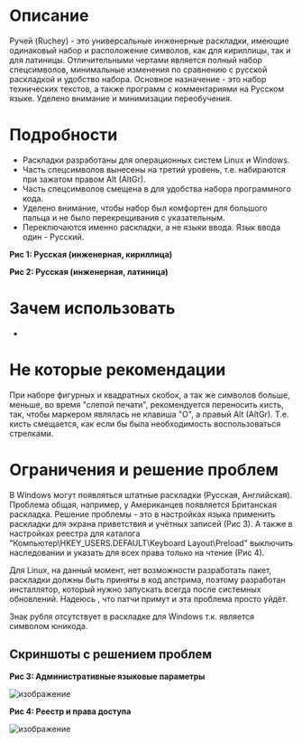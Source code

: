 # Описание
Ручей (Ruchey) - это универсальные инженерные раскладки, имеющие одинаковый набор и расположение символов, как для кириллицы, так и для латиницы. Отличительными чертами является полный набор спецсимволов, минимальные изменения по сравнению с русской раскладкой и удобство набора. Основное назначение - это набор технических текстов, а также программ с комментариями на Русском языке. Уделено внимание и минимизации переобучения. 

# Подробности
* Раскладки разработаны для операционных систем Linux и Windows.
* Часть спецсимволов вынесены на третий уровень, т.е. набираются при зажатом правом Alt (AltGr).
* Часть спецсимволов смещена в для удобства набора программного кода.
* Уделено внимание, чтобы набор был комфортен для большого пальца и не было перекрещивания с указательным.
* Переключаются именно раскладки, а не языки ввода. Язык ввода один - Русский.

**Рис 1: Русская (инженерная, кириллица)**



**Рис 2: Русская (инженерная, латиница)**


# Зачем использовать
* 

# Не которые рекомендации
При наборе фигурных и квадратных скобок, а так же символов больше, меньше, во время "слепой печати", рекомендуется переносить кисть, так, чтобы маркером являлась не клавиша "О", а правый Alt (AltGr). Т.е. кисть смещается, как если бы была необходимость воспользоваться стрелками.

# Ограничения и решение проблем
В Windows могут появляться штатные раскладки (Русская, Английская). Проблема общая, например, у Американцев появляется Британская раскладка. Решение проблемы - это в настройках языка применить раскладки для экрана приветствия и учётных записей (Рис 3). А также в настройках реестра для каталога "Компьютер\HKEY_USERS\.DEFAULT\Keyboard Layout\Preload" выключить наследовании и указать для всех права только на чтение (Рис 4). 

Для Linux, на данный момент, нет возможности разработать пакет, раскладки должны быть приняты в код апстрима, поэтому разработан инсталлятор, который нужно запускать всегда после системных обновлений. Надеюсь , что патчи примут и эта проблема просто уйдёт.

Знак рубля отсутствует в раскладке для Windows т.к. является символом юникода. 

## Скриншоты с решением проблем
**Рис 3: Административные языковые параметры**

![изображение](https://user-images.githubusercontent.com/38563625/149589164-6c64bc7d-60cb-4cca-8b94-ca5b684fd391.png)

**Рис 4: Реестр и права доступа**

![изображение](https://user-images.githubusercontent.com/38563625/149589457-057fcbb9-8191-4e4c-a4c3-bbeaf32a33d1.png)
